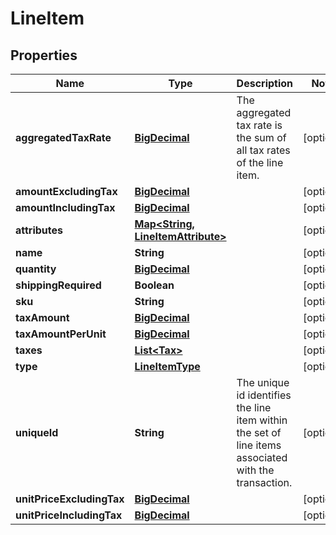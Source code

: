 
# LineItem

## Properties
Name | Type | Description | Notes
------------ | ------------- | ------------- | -------------
**aggregatedTaxRate** | [**BigDecimal**](BigDecimal.md) | The aggregated tax rate is the sum of all tax rates of the line item. |  [optional]
**amountExcludingTax** | [**BigDecimal**](BigDecimal.md) |  |  [optional]
**amountIncludingTax** | [**BigDecimal**](BigDecimal.md) |  |  [optional]
**attributes** | [**Map&lt;String, LineItemAttribute&gt;**](LineItemAttribute.md) |  |  [optional]
**name** | **String** |  |  [optional]
**quantity** | [**BigDecimal**](BigDecimal.md) |  |  [optional]
**shippingRequired** | **Boolean** |  |  [optional]
**sku** | **String** |  |  [optional]
**taxAmount** | [**BigDecimal**](BigDecimal.md) |  |  [optional]
**taxAmountPerUnit** | [**BigDecimal**](BigDecimal.md) |  |  [optional]
**taxes** | [**List&lt;Tax&gt;**](Tax.md) |  |  [optional]
**type** | [**LineItemType**](LineItemType.md) |  |  [optional]
**uniqueId** | **String** | The unique id identifies the line item within the set of line items associated with the transaction. |  [optional]
**unitPriceExcludingTax** | [**BigDecimal**](BigDecimal.md) |  |  [optional]
**unitPriceIncludingTax** | [**BigDecimal**](BigDecimal.md) |  |  [optional]



